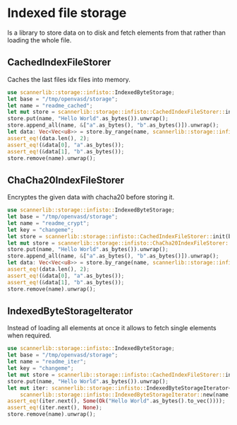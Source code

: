 # Indexed file storage

Is a library to store data on to disk and fetch elements from that rather than loading the whole file.

## CachedIndexFileStorer

Caches the last files idx files into memory.

```rs
use scannerlib::storage::infisto::IndexedByteStorage;
let base = "/tmp/openvasd/storage";
let name = "readme_cached";
let mut store = scannerlib::storage::infisto::CachedIndexFileStorer::init(base).unwrap();
store.put(name, "Hello World".as_bytes()).unwrap();
store.append_all(name, &["a".as_bytes(), "b".as_bytes()]).unwrap();
let data: Vec<Vec<u8>> = store.by_range(name, scannerlib::storage::infisto::Range::Between(1, 3)).unwrap();
assert_eq!(data.len(), 2);
assert_eq!(&data[0], "a".as_bytes());
assert_eq!(&data[1], "b".as_bytes());
store.remove(name).unwrap();
```

## ChaCha20IndexFileStorer

Encryptes the given data with chacha20 before storing it.

```rs
use scannerlib::storage::infisto::IndexedByteStorage;
let base = "/tmp/openvasd/storage";
let name = "readme_crypt";
let key = "changeme";
let store = scannerlib::storage::infisto::CachedIndexFileStorer::init(base).unwrap();
let mut store = scannerlib::storage::infisto::ChaCha20IndexFileStorer::new(store, key);
store.put(name, "Hello World".as_bytes()).unwrap();
store.append_all(name, &["a".as_bytes(), "b".as_bytes()]).unwrap();
let data: Vec<Vec<u8>> = store.by_range(name, scannerlib::storage::infisto::Range::Between(1, 3)).unwrap();
assert_eq!(data.len(), 2);
assert_eq!(&data[0], "a".as_bytes());
assert_eq!(&data[1], "b".as_bytes());
store.remove(name).unwrap();
```

## IndexedByteStorageIterator

Instead of loading all elements at once it allows to fetch single elements when required.
 
```rs
use scannerlib::storage::infisto::IndexedByteStorage;
let base = "/tmp/openvasd/storage";
let name = "readme_iter";
let key = "changeme";
let mut store = scannerlib::storage::infisto::CachedIndexFileStorer::init(base).unwrap();
store.put(name, "Hello World".as_bytes()).unwrap();
let mut iter: scannerlib::storage::infisto::IndexedByteStorageIterator<_, Vec<u8>> =
    scannerlib::storage::infisto::IndexedByteStorageIterator::new(name, store.clone()).unwrap();
assert_eq!(iter.next(), Some(Ok("Hello World".as_bytes().to_vec())));
assert_eq!(iter.next(), None);
store.remove(name).unwrap();
```

